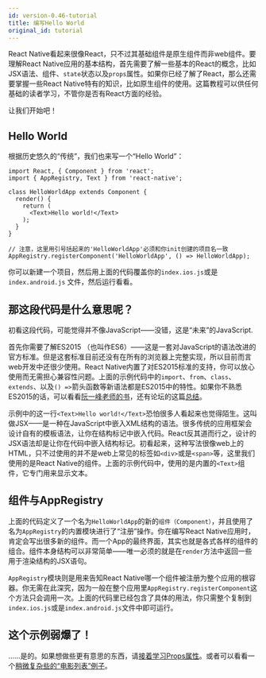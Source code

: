 ```yaml
---
id: version-0.46-tutorial
title: 编写Hello World
original_id: tutorial
---
```


React Native看起来很像React，只不过其基础组件是原生组件而非web组件。要理解React Native应用的基本结构，首先需要了解一些基本的React的概念，比如JSX语法、组件、`state`状态以及`props`属性。如果你已经了解了React，那么还需要掌握一些React Native特有的知识，比如原生组件的使用。这篇教程可以供任何基础的读者学习，不管你是否有React方面的经验。

让我们开始吧！

## Hello World

根据历史悠久的“传统”，我们也来写一个“Hello World”：

```ReactNativeWebPlayer
import React, { Component } from 'react';
import { AppRegistry, Text } from 'react-native';

class HelloWorldApp extends Component {
  render() {
    return (
      <Text>Hello world!</Text>
    );
  }
}

// 注意，这里用引号括起来的'HelloWorldApp'必须和你init创建的项目名一致
AppRegistry.registerComponent('HelloWorldApp', () => HelloWorldApp);
```

你可以新建一个项目，然后用上面的代码覆盖你的`index.ios.js`或是`index.android.js` 文件，然后运行看看。

## 那这段代码是什么意思呢？

初看这段代码，可能觉得并不像JavaScript——没错，这是“未来”的JavaScript.           

首先你需要了解ES2015 （也叫作ES6）——这是一套对JavaScript的语法改进的官方标准。但是这套标准目前还没有在所有的浏览器上完整实现，所以目前而言web开发中还很少使用。React Native内置了对ES2015标准的支持，你可以放心使用而无需担心兼容性问题。上面的示例代码中的`import`、`from`、`class`、`extends`、以及`() =>`箭头函数等新语法都是ES2015中的特性。如果你不熟悉ES2015的话，可以看看[阮一峰老师的书](http://es6.ruanyifeng.com/)，还有论坛的这篇[总结](http://bbs.reactnative.cn/topic/15)。

示例中的这一行`<Text>Hello world!</Text>`恐怕很多人看起来也觉得陌生。这叫做JSX——是一种在JavaScript中嵌入XML结构的语法。很多传统的应用框架会设计自有的模板语法，让你在结构标记中嵌入代码。React反其道而行之，设计的JSX语法却是让你在代码中嵌入结构标记。初看起来，这种写法很像web上的HTML，只不过使用的并不是web上常见的标签如`<div>`或是`<span>`等，这里我们使用的是React Native的组件。上面的示例代码中，使用的是内置的`<Text>`组件，它专门用来显示文本。

## 组件与AppRegistry

上面的代码定义了一个名为`HelloWorldApp`的新的`组件（Component）`，并且使用了名为`AppRegistry`的内置模块进行了“注册”操作。你在编写React Native应用时，肯定会写出很多新的组件。而一个App的最终界面，其实也就是各式各样的组件的组合。组件本身结构可以非常简单——唯一必须的就是在`render`方法中返回一些用于渲染结构的JSX语句。

`AppRegistry`模块则是用来告知React Native哪一个组件被注册为整个应用的根容器。你无需在此深究，因为一般在整个应用里`AppRegistry.registerComponent`这个方法只会调用一次。上面的代码里已经包含了具体的用法，你只需整个复制到`index.ios.js`或是`index.android.js`文件中即可运行。

## 这个示例弱爆了！

……是的。如果想做些更有意思的东西，请[接着学习Props属性](props.html)。或者可以看看一个[稍微复杂些的“电影列表”例子](sample-application-movies.html)。

